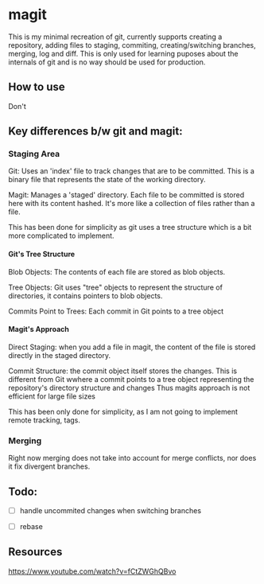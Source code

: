 # magit

This is my minimal recreation of git, currently supports creating a repository, adding files to staging, 
commiting, creating/switching branches, merging, log and diff. This is only used for learning puposes about the internals of git and is no way should be used for production.

## How to use 

Don't

## Key differences b/w git and magit:

### Staging Area 
Git: Uses an 'index' file to track changes that are to be committed. This is a binary file that represents the state of the working directory.

Magit: Manages a 'staged' directory. Each file to be committed is stored here with its content hashed. It's more like a collection of files rather than a  file. 

This has been done for simplicity as git uses a tree structure which is a bit more complicated to implement.

#### Git's Tree Structure
Blob Objects: The contents of each file are stored as blob objects.

Tree Objects: Git uses "tree" objects to represent the structure of directories, it contains pointers to blob objects.

Commits Point to Trees: Each commit in Git points to a tree object

#### Magit's Approach
Direct Staging: when you add a file in magit, the content of the file is stored directly in the staged directory. 

Commit Structure: the commit object itself stores the changes. This is different from Git wwhere a commit points to a tree object representing the repository's directory structure and changes
Thus magits approach is not efficient for large file sizes 


This has been only done for simplicity, as I am not going to implement remote tracking, tags. 

### Merging 

Right now merging does not take into account for merge conflicts, nor does it fix divergent branches.



## Todo:
- [ ] handle uncommited changes when switching branches
- [ ] rebase 



## Resources 
https://www.youtube.com/watch?v=fCtZWGhQBvo
